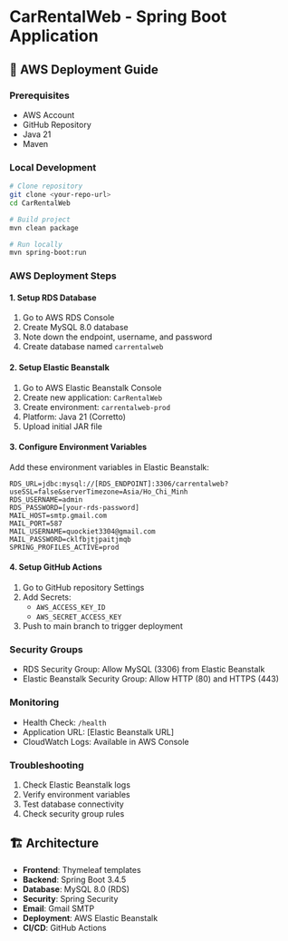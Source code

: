 # CarRentalWeb - Spring Boot Application

## 🚀 AWS Deployment Guide

### Prerequisites
- AWS Account
- GitHub Repository
- Java 21
- Maven

### Local Development
```bash
# Clone repository
git clone <your-repo-url>
cd CarRentalWeb

# Build project
mvn clean package

# Run locally
mvn spring-boot:run
```

### AWS Deployment Steps

#### 1. Setup RDS Database
1. Go to AWS RDS Console
2. Create MySQL 8.0 database
3. Note down the endpoint, username, and password
4. Create database named `carrentalweb`

#### 2. Setup Elastic Beanstalk
1. Go to AWS Elastic Beanstalk Console
2. Create new application: `CarRentalWeb`
3. Create environment: `carrentalweb-prod`
4. Platform: Java 21 (Corretto)
5. Upload initial JAR file

#### 3. Configure Environment Variables
Add these environment variables in Elastic Beanstalk:
```
RDS_URL=jdbc:mysql://[RDS_ENDPOINT]:3306/carrentalweb?useSSL=false&serverTimezone=Asia/Ho_Chi_Minh
RDS_USERNAME=admin
RDS_PASSWORD=[your-rds-password]
MAIL_HOST=smtp.gmail.com
MAIL_PORT=587
MAIL_USERNAME=quockiet3304@gmail.com
MAIL_PASSWORD=cklfbjtjpaitjmqb
SPRING_PROFILES_ACTIVE=prod
```

#### 4. Setup GitHub Actions
1. Go to GitHub repository Settings
2. Add Secrets:
   - `AWS_ACCESS_KEY_ID`
   - `AWS_SECRET_ACCESS_KEY`
3. Push to main branch to trigger deployment

### Security Groups
- RDS Security Group: Allow MySQL (3306) from Elastic Beanstalk
- Elastic Beanstalk Security Group: Allow HTTP (80) and HTTPS (443)

### Monitoring
- Health Check: `/health`
- Application URL: [Elastic Beanstalk URL]
- CloudWatch Logs: Available in AWS Console

### Troubleshooting
1. Check Elastic Beanstalk logs
2. Verify environment variables
3. Test database connectivity
4. Check security group rules

## 🏗️ Architecture
- **Frontend**: Thymeleaf templates
- **Backend**: Spring Boot 3.4.5
- **Database**: MySQL 8.0 (RDS)
- **Security**: Spring Security
- **Email**: Gmail SMTP
- **Deployment**: AWS Elastic Beanstalk
- **CI/CD**: GitHub Actions 